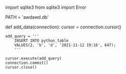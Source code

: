 import sqlite3
from sqlite3 import Error

PATH = 'awdawd.db'

def add_data(connection):
    cursor = connection.cursor()

    add_query = '''
        INSERT INTO python_table
        VALUES(2, 'b', 'd', '2021-11-12 19:16', 647);
        '''

    cursor.execute(add_query)
    connection.commit()
    cursor.close()
